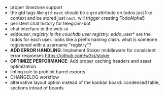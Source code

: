 - proper timezone support
- the gtd tags like `gtd:next` should be a `gtd` attribute on todos just like context and be stored just `next`, will trigger creating TodoAlpha5
- peristent chat history for telegram-bot
- chat interface in the web-ui
- eddo*user_registry is the couchdb user registry. eddo_user*\* are the todos for each user. looks like a prefix naming clash. what is someone registered with a username "registry"?
- **ADD ERROR HANDLING**: Implement Stoker middleware for consistent error responses https://github.com/w3cj/stoker
- **OPTIMIZE PERFORMANCE**: Add proper caching headers and asset optimization
- linting rule to prohibit barrel exports
- CHANGELOG workflow
- alternative layout option instead of the kanban board: condensed table, sections intead of boards
